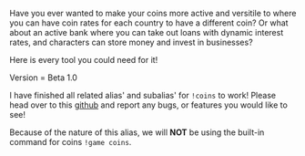Have you ever wanted to make your coins more active and versitile to where you can have coin rates for each country to have a different coin? Or what about an active bank where you can take out loans with dynamic interest rates, and characters can store money and invest in businesses?

Here is every tool you could need for it! 

Version = Beta 1.0

I have finished all related alias' and subalias' for `!coins` to work! Please head over to this [github](https://github.com/Adalbar3333/Banks_Coins_and_Foreign_Exchange_Beta-1.0) and report any bugs, or features you would like to see!

Because of the nature of this alias, we will **NOT** be using the built-in command for coins `!game coins`. 
